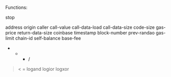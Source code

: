 Functions:

stop

address
origin
caller
call-value
call-data-load
call-data-size
code-size
gas-price
return-data-size
coinbase
timestamp
block-number
prev-randao
gas-limit
chain-id
self-balance
base-fee

* + - /
> < =
logand logior logxor

